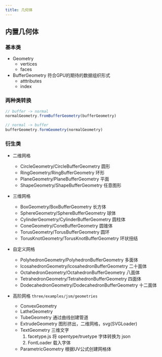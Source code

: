 ```yaml
---
title: 几何体
---
```


## 内置几何体

### 基本类

- Geometry
    - vertices
    - faces
- BufferGeometry 符合GPU的期待的数据组织形式
    - atttributes
    - index


### 两种类转换

``` ts
// buffer -> normal
normalGeometry.fromBufferGeometry(bufferGeometry)

// normal -> buffer
bufferGeometry.formGeometry(normalGeometry)
```


### 衍生类

- 二维网格
    - CircleGeometry/CircleBufferGeometry 圆形
    - RingGeometry/RingBufferGeometry 环形
    - PlaneGeometry/PlaneBufferGeometry 平面
    - ShapeGeometry/ShapeBufferGeometry 任意图形

- 三维网格
    - BoxGeometry/BoxBufferGeometry 长方体
    - SphereGeometry/SphereBufferGeometry 球体
    - CylinderGeometry/CylinderBufferGeometry 圆柱体
    - ConeGeometry/ConeBufferGeometry 圆锥体
    - TorusGeometry/TorusBufferGeometry 圆环
    - TorusKnotGeometry/TorusKnotBufferGeometry 环状扭结

- 自定义网格
    - PolyhedronGeometry/PolyhedronBufferGeometry 多面体
    - IcosahedronGeometry/IcosahedronBufferGeometry 二十面体
    - OctahedronGeometry/OctahedronBufferGeometry 八面体
    - TetrahedronGeometry/TetrahedronBufferGeometry 四面体
    - DodecahedronGeometry/DodecahedronBufferGeometry 十二面体

- 高阶网格 `three/examples/jsm/geometries`
    - ConvexGeometry
    - LatheGeometry
    - TubeGeometry 通过曲线创建管道
    - ExtrudeGeometry 图形挤出，二维网格，svg(SVGLoader)
    - TextGeometry 三维文字
        1. facetype.js 将 opentype/truetype 字体转换为 json
        2. FontLoader 载入字体
    - ParametricGeometry 根据UV公式创建网格体

